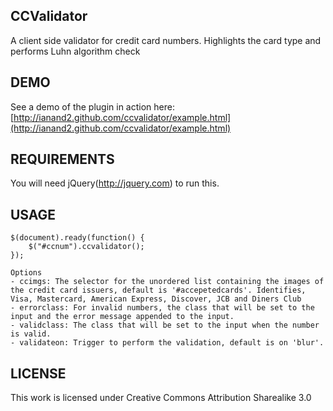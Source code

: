 CCValidator
-----------

A client side validator for credit card numbers. Highlights the card type and performs Luhn algorithm check


DEMO
-------


See a demo of the plugin in action here: [http://ianand2.github.com/ccvalidator/example.html](http://ianand2.github.com/ccvalidator/example.html)


REQUIREMENTS
------------


You will need jQuery(http://jquery.com) to run this. 


USAGE
-----


	$(document).ready(function() {
		$("#ccnum").ccvalidator();
	});

	Options
	- ccimgs: The selector for the unordered list containing the images of the credit card issuers, default is '#accepetedcards'. Identifies, Visa, Mastercard, American Express, Discover, JCB and Diners Club
	- errorclass: For invalid numbers, the class that will be set to the input and the error message appended to the input.
	- validclass: The class that will be set to the input when the number is valid.
	- validateon: Trigger to perform the validation, default is on 'blur'.

	
	
LICENSE
-------


This work is licensed under Creative Commons Attribution Sharealike 3.0

